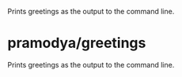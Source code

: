 Prints greetings as the output to the command line.

# pramodya/greetings 
Prints greetings as the output to the command line.
